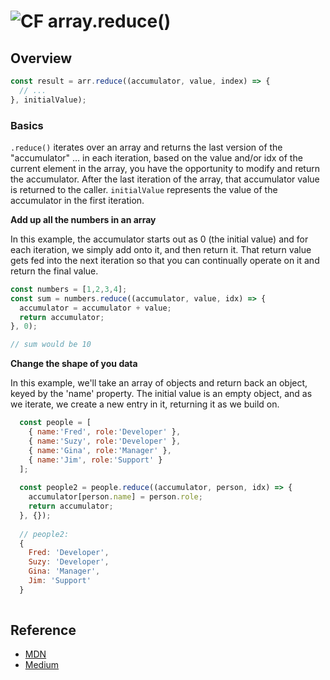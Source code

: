![CF](https://i.imgur.com/7v5ASc8.png) array.reduce()
=======
## Overview

```js
const result = arr.reduce((accumulator, value, index) => {
  // ...
}, initialValue);
``` 

### Basics

`.reduce()` iterates over an array and returns the last version of the "accumulator" ... in each iteration, based on the value and/or idx of the current element in the array, you have the opportunity to modify and return the accumulator. After the last iteration of the array, that accumulator value is returned to the caller. `initialValue` represents the value of the accumulator in the first iteration.


**Add up all the numbers in an array**

In this example, the accumulator starts out as 0 (the initial value) and for each iteration, we simply add onto it, and then return it.  That return value gets fed into the next iteration so that you can continually operate on it and return the final value.

```js
const numbers = [1,2,3,4];
const sum = numbers.reduce((accumulator, value, idx) => {
  accumulator = accumulator + value;
  return accumulator;
}, 0);

// sum would be 10
```

**Change the shape of you data**

In this example, we'll take an array of objects and return back an object, keyed by the 'name' property. The initial value is an empty object, and as we iterate, we create a new entry in it, returning it as we build on. 

```js
  const people = [
    { name:'Fred', role:'Developer' },
    { name:'Suzy', role:'Developer' },
    { name:'Gina', role:'Manager' },
    { name:'Jim', role:'Support' }
  ];
  
  const people2 = people.reduce((accumulator, person, idx) => {
    accumulator[person.name] = person.role;
    return accumulator;
  }, {});
  
  // people2: 
  { 
    Fred: 'Developer',
    Suzy: 'Developer',
    Gina: 'Manager',
    Jim: 'Support'
  }
  
```

## Reference
* [MDN](https://developer.mozilla.org/en-US/docs/Web/JavaScript/Reference/Global_Objects/Array/reduce)
* [Medium](https://medium.com/@JeffLombardJr/understanding-foreach-map-filter-and-find-in-javascript-f91da93b9f2c)
